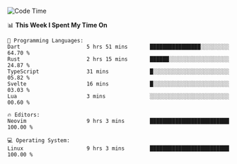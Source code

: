 <!-- [![Top Langs](https://github-readme-stats.vercel.app/api/top-langs/?username=gagahsyuja&theme=dracula&hide_border=true&border_radius=7)](https://github.com/anuraghazra/github-readme-stats) -->

<!--START_SECTION:waka-->
![Code Time](http://img.shields.io/badge/Code%20Time-731%20hrs%2022%20mins-blue)

📊 **This Week I Spent My Time On** 

```text
💬 Programming Languages: 
Dart                     5 hrs 51 mins       ████████████████░░░░░░░░░   64.70 % 
Rust                     2 hrs 15 mins       ██████░░░░░░░░░░░░░░░░░░░   24.87 % 
TypeScript               31 mins             █░░░░░░░░░░░░░░░░░░░░░░░░   05.82 % 
Svelte                   16 mins             █░░░░░░░░░░░░░░░░░░░░░░░░   03.03 % 
Lua                      3 mins              ░░░░░░░░░░░░░░░░░░░░░░░░░   00.60 % 

🔥 Editors: 
Neovim                   9 hrs 3 mins        █████████████████████████   100.00 % 

💻 Operating System: 
Linux                    9 hrs 3 mins        █████████████████████████   100.00 % 
```


<!--END_SECTION:waka-->
